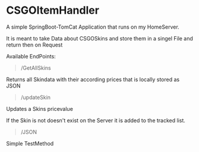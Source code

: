 # CSGOItemHandler

<p>A simple SpringBoot-TomCat Application that runs on my HomeServer. </p>

<p>It is meant to take Data about CSGOSkins and store them in a singel File and return then on Request</p>

Available EndPoints:

>/GetAllSkins
<p>Returns all Skindata with their according prices that is locally stored as JSON</p>

>/updateSkin
<p>Updates a Skins pricevalue</p>
<p>If the Skin is not doesn't exist on the Server it is added to the tracked list.</p>

>/JSON
<p>Simple TestMethod</p>


